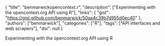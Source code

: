 {
  "title": "benmarwickopencontext.r",
  "description": ["Experimenting with the opencontext.org API using R"],
  "links": {
    "gist": "https://gist.github.com/benmarwick/50aa4c39b7d955d0ec40"
  },
  "authors": ["benmarwick"],
  "categories": ["R"],
  "tags": ["API interfaces and web scrapers"],
  "doi": null
}

<!-- Generated by csv2md.R – do not edit by hand -->

Experimenting with the opencontext.org API using R